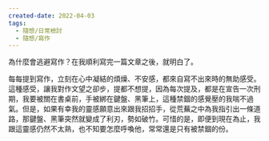 ```yaml
---
created-date: 2022-04-03
tags:
  - 隨想/日常檢討
  - 隨想/寫作
---
```

為什麼會逃避寫作？在我順利寫完一篇文章之後，就明白了。

每每提到寫作，立刻在心中凝結的煩燥、不安感，都來自寫不出來時的無助感受。這種感受，讓我對作文望之卻步，提都不想提，因為每次提及，都是在宣告一次刑期，我要被關在書桌前，手被綁在鍵盤、黑筆上，這種禁錮的感覺壓的我喘不過氣。但是，如果有幸我的靈感願意出來跟我招招手，從荒蕪之中為我指引出一條道路，那鍵盤、黑筆突然就變成了利刃，勢如破竹。可惜的是，即便到現在為止，我跟這靈感仍然不太熟，也不知要怎麼呼喚他，常常還是只有被禁錮的份。